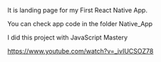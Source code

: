 It is landing page for my First React Native App.

You can check app code in the folder Native_App

I did this project with JavaScript Mastery 

https://www.youtube.com/watch?v=_ivIUCSOZ78
